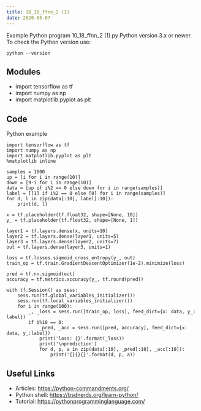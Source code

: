 ```yaml
---
title: 10_18_ffnn_2 (1)
date: 2020-05-07
---
```

Example Python program 10_18_ffnn_2 (1).py
Python version 3.x or newer.
To check the Python version use:

    python --version

## Modules

* import tensorflow as tf
* import numpy as np
* import matplotlib.pyplot as plt

## Code

Python example

    import tensorflow as tf
    import numpy as np
    import matplotlib.pyplot as plt
    %matplotlib inline
    
    samples = 1000
    up = [i for i in range(10)]
    down = [9-i for i in range(10)]
    data = [up if i%2 == 0 else down for i in range(samples)]
    label = [[1] if i%2 == 0 else [0] for i in range(samples)]
    for d, l in zip(data[:10], label[:10]):
        print(d, l)
    
    x = tf.placeholder(tf.float32, shape=[None, 10])
    y_ = tf.placeholder(tf.float32, shape=[None, 1])
    
    layer1 = tf.layers.dense(x, units=10)
    layer2 = tf.layers.dense(layer1, units=5)
    layer3 = tf.layers.dense(layer2, units=7)
    out = tf.layers.dense(layer3, units=1)
    
    loss = tf.losses.sigmoid_cross_entropy(y_, out)
    train_op = tf.train.GradientDescentOptimizer(1e-2).minimize(loss)
    
    pred = tf.nn.sigmoid(out)
    accuracy = tf.metrics.accuracy(y_, tf.round(pred))
    
    with tf.Session() as sess:
        sess.run(tf.global_variables_initializer())
        sess.run(tf.local_variables_initializer())
        for i in range(100):
            _, _loss = sess.run([train_op, loss], feed_dict={x: data, y_: label})
            if i%10 == 0:
                _pred, _acc = sess.run([pred, accuracy], feed_dict={x: data, y_:label})
                print('loss: {}'.format(_loss))
                print('\nprediction')
                for d, p, a in zip(data[:10], _pred[:10], _acc[:10]):
                    print('{}{}{}'.format(d, p, a))
        

## Useful Links

- Articles: https://python-commandments.org/
- Python shell: https://bsdnerds.org/learn-python/
- Tutorial: https://pythonprogramminglanguage.com/
